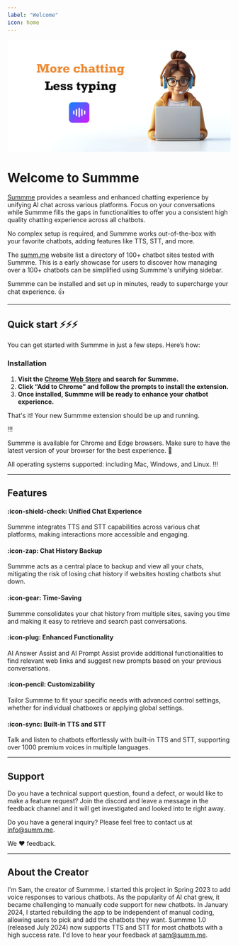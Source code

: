```yaml
---
label: "Welcome"
icon: home
---
```


![](/static/more-chatting-female.jpg)


# Welcome to Summme

[Summme](https://summ.me/) provides a seamless and enhanced chatting experience by unifying AI chat across various platforms. Focus on your conversations while Summme fills the gaps in functionalities to offer you a consistent high quality chatting experience across all chatbots.


No complex setup is required, and Summme works out-of-the-box with your favorite chatbots, adding features like TTS, STT, and more.

The [summ.me](https://summ.me/) website list a directory of 100+ chatbot sites tested with Summme. This is a early showcase for users to discover how managing over a 100+ chatbots can be simplified using Summme's unifying sidebar.

Summme can be installed and set up in minutes, ready to supercharge your chat experience. :+1:

---

## Quick start :zap::zap::zap:

You can get started with Summme in just a few steps. Here’s how:

### Installation

1. **Visit the [Chrome Web Store](https://chromewebstore.google.com/detail/summme-text-to-speech-tts/ehefcdakfbkmpeimjcnhdlhjhinhkhpn) and search for Summme.**
2. **Click “Add to Chrome” and follow the prompts to install the extension.**
3. **Once installed, Summme will be ready to enhance your chatbot experience.**

That's it! Your new Summme extension should be up and running.

!!!

Summme is available for Chrome and Edge browsers. Make sure to have the latest version of your browser for the best experience. :raised_hands:

All operating systems supported: including Mac, Windows, and Linux.
!!!

---

## Features

#### :icon-shield-check: Unified Chat Experience

Summme integrates TTS and STT capabilities across various chat platforms, making interactions more accessible and engaging.

#### :icon-zap: Chat History Backup

Summme acts as a central place to backup and view all your chats, mitigating the risk of losing chat history if websites hosting chatbots shut down.

#### :icon-gear: Time-Saving

Summme consolidates your chat history from multiple sites, saving you time and making it easy to retrieve and search past conversations.

#### :icon-plug: Enhanced Functionality

AI Answer Assist and AI Prompt Assist provide additional functionalities to find relevant web links and suggest new prompts based on your previous conversations.

#### :icon-pencil: Customizability

Tailor Summme to fit your specific needs with advanced control settings, whether for individual chatboxes or applying global settings.

#### :icon-sync: Built-in TTS and STT

Talk and listen to chatbots effortlessly with built-in TTS and STT, supporting over 1000 premium voices in multiple languages.

---

## Support

Do you have a technical support question, found a defect, or would like to make a feature request? Join the discord and leave a message in the feedback channel and it will get investigated and looked into te right away.

Do you have a general inquiry? Please feel free to contact us at info@summ.me.

We :heart: feedback.

---

## About the Creator

I'm Sam, the creator of Summme. I started this project in Spring 2023 to add voice responses to various chatbots. As the popularity of AI chat grew, it became challenging to manually code support for new chatbots. In January 2024, I started rebuilding the app to be independent of manual coding, allowing users to pick and add the chatbots they want. Summme 1.0 (released July 2024) now supports TTS and STT for most chatbots with a high success rate. I'd love to hear your feedback at sam@summ.me.
